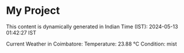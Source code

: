 # My Project

This content is dynamically generated in Indian Time (IST): 2024-05-13 01:42:27 IST


Current Weather in Coimbatore:
Temperature: 23.88 °C
Condition: mist
